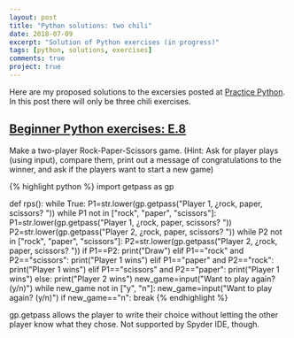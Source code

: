 ```yaml
---
layout: post
title: "Python solutions: two chili"
date: 2018-07-09
excerpt: "Solution of Python exercises (in progress)"
tags: [python, solutions, exercises]
comments: true
project: true
---
```


Here are my proposed solutions to the excersies posted at [Practice Python](http://www.practicepython.org). In this post there will only be three chili exercises. 

##  [Beginner Python exercises: E.8](https://www.practicepython.org/exercise/2014/03/26/08-rock-paper-scissors.html)

Make a two-player Rock-Paper-Scissors game. (Hint: Ask for player plays (using input), compare them, print out a message of congratulations to the winner, and ask if the players want to start a new game)

{% highlight python %}
import getpass as gp

def rps():
    while True:
        P1=str.lower(gp.getpass("Player 1, ¿rock, paper, scissors? "))
        while P1 not in ["rock", "paper", "scissors"]:
            P1=str.lower(gp.getpass("Player 1, ¿rock, paper, scissors? "))
        P2=str.lower(gp.getpass("Player 2, ¿rock, paper, scissors? "))
        while P2 not in ["rock", "paper", "scissors"]:
            P2=str.lower(gp.getpass("Player 2, ¿rock, paper, scissors? "))
        if P1==P2:
            print("Draw")
        elif P1=="rock" and P2=="scissors":
            print("Player 1 wins")
        elif P1=="paper" and P2=="rock":
            print("Player 1 wins")
        elif P1=="scissors" and P2=="paper":
            print("Player 1 wins")
        else: 
            print("Player 2 wins")
        new_game=input("Want to play again? (y/n)")
        while new_game not in ["y", "n"]:
            new_game=input("Want to play again? (y/n)")
        if new_game=="n":
            break
{% endhighlight %}

gp.getpass allows the player to write their choice without letting the other player know what they chose. Not supported by Spyder IDE, though.